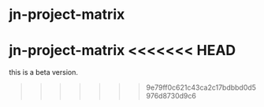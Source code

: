 jn-project-matrix
=================

jn-project-matrix
<<<<<<< HEAD
=======
this is a beta version.
>>>>>>> 9e79ff0c621c43ca2c17bdbbd0d5976d8730d9c6
